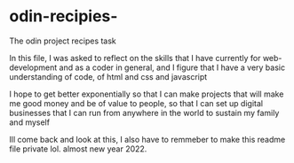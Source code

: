 # odin-recipies-
The odin project recipes task 

In this file, I was asked to reflect on the skills that I have currently for web-development and as a coder in general, and I figure that I have a very basic understanding of code, of html and css and javascript

I hope to get better exponentially so that I can make projects that will make me good money and be of value to people, so that I can set up digital businesses that I can run from anywhere in the world to sustain my family and myself

Ill come back and look at this, I also have to remmeber to make this readme file private lol. almost new year 2022. 